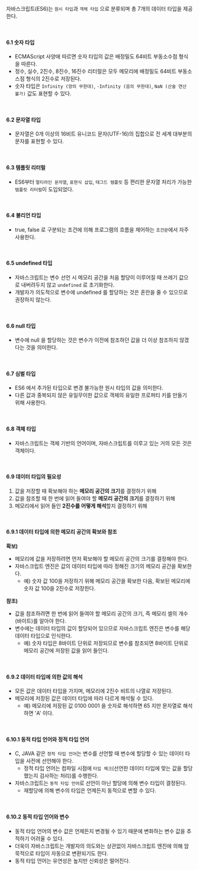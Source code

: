 자바스크립트(ES6)는 `원시 타입`과 `객체 타입` 으로 분류되며 총 7개의 데이터 타입을 제공한다.

<br />

#### 6.1 숫자 타입
- ECMAScript 사양에 따르면 숫자 타입의 값은 배정밀도 64비트 부동소수점 형식을 따른다.
- 정수, 실수, 2진수, 8진수, 16진수 리터럴은 모두 메모리에 배정밀도 64비트 부동소스점 형식의 2진수로 저장된다.
- 숫자 타입은 `Infinity (양의 무한대)`, `-Infinity (음의 무한대)`, `NaN (산술 연산 불가)` 값도 표현할 수 있다.

<br />

#### 6.2 문자열 타입
- 문자열은 0개 이상의 16비트 유니코드 문자(UTF-16)의 집합으로 전 세계 대부분의 문자를 표현할 수 있다.

<br />

#### 6.3 템플릿 리터럴
- ES6부터 `멀티라인 문자열`, `표현식 삽입`, `태그드 템플릿` 등 편리한 문자열 처리가 가능한 `템플릿 리터럴`이 도입되었다.

<br />

#### 6.4 불리언 타입
- true, false 로 구분되는 조건에 의해 프로그램의 흐름을 제어하는 `조건문`에서 자주 사용한다.

<br />

#### 6.5 undefined 타입
- 자바스크립트는 변수 선언 시 메모리 공간을 처음 할당이 이루어질 때 쓰레기 값으로 내버려두지 않고 `undefined` 로 초기화한다.
- 개발자가 의도적으로 변수에 undefined 를 할당하는 것은 혼란을 줄 수 있으므로 권장하지 않는다.

<br />

#### 6.6 null 타입 
- 변수에 null 을 할당하는 것은 변수가 이전에 참조하던 값을 더 이상 참조하지 않겠다는 것을 의미한다.

<br />

#### 6.7 심벌 타입
- ES6 에서 추가된 타입으로 변경 불가능한 원시 타입의 값을 의미한다.
- 다른 값과 중복되지 않은 유일무이한 값으로 객체의 유일한 프로퍼티 키를 만들기 위해 사용한다.

<br />

#### 6.8 객체 타입
- 자바스크립트는 객체 기반의 언어이며, 자바스크립트를 이루고 있는 거의 모든 것은 객체이다.

<br />

#### 6.9 데이터 타입의 필요성
1. 값을 저장할 때 확보해야 하는 **메모리 공간의 크기**를 결정하기 위해
2. 값을 참조할 때 한 번에 읽어 들여야 할 **메모리 공간의 크기**를 결정하기 위해
3. 메모리에서 읽어 들인 **2진수를 어떻게 해석**할지 결정하기 위해

<br />

#### 6.9.1 데이터 타입에 의한 메모리 공간의 확보와 참조
**확보)**
- 메모리에 값을 저장하려면 먼저 확보해야 할 메모리 공간의 크기를 결정해야 한다.
- 자바스크립트 엔진은 값의 데이터 타입에 따라 정해진 크기의 메모리 공간을 확보한다.
  - 예) 숫자 값 100을 저장하기 위해 메모리 공간을 확보한 다음, 확보된 메모리에 숫자 값 100을 2진수로 저장한다.

**참조)**
- 값을 참조하려면 한 번에 읽어 들여야 할 메모리 공간의 크기, 즉 메모리 셀의 개수(바이트)를 알아야 한다.
- 변수에는 데이터 타입의 값이 할당되어 있으므로 자바스크립트 엔진은 변수를 해당 데이터 타입으로 인식한다.
  - 예) 숫자 타입은 8바이트 단위로 저장되므로 변수를 참조되면 8바이트 단위로 메모리 공간에 저장된 값을 읽어 들인다.

<br />

#### 6.9.2 데이터 타입에 의한 값의 해석
- 모든 값은 데이터 타입을 가지며, 메모리에 2진수 비트의 나열로 저장된다.
- 메모리에 저장된 값은 데이터 타입에 따라 다르게 해석될 수 있다.
  - 예) 메모리에 저장된 값 0100 0001 을 숫자로 해석하면 65 지만 문자열로 해석하면 'A' 이다.

<br />

#### 6.10.1 동적 타입 언어와 정적 타입 언어
- C, JAVA 같은 `정적 타입 언어`는 변수를 선언할 때 변수에 할당할 수 있는 데이터 타입을 사전에 선언해야 한다.
  - 정적 타입 언어는 컴파일 시점에 `타입 체크`(선언한 데이터 타입에 맞는 값을 할당했는지 검사하는 처리)를 수행한다.
- 자바스크립트는 `동적 타입 언어`로 선언이 아닌 할당에 의해 변수 타입이 결정된다.
  - 재할당에 의해 변수의 타입은 언제든지 동적으로 변할 수 있다.

<br />

#### 6.10.2 동적 타입 언어와 변수
- 동적 타입 언어의 변수 값은 언제든지 변경될 수 있기 때문에 변화하는 변수 값을 추적하기 어려울 수 있다.
- 더욱이 자바스크립트는 개발자의 의도와는 상관없이 자바스크립트 엔진에 의해 암묵적으로 타입이 자동으로 변환되기도 한다.
- 동적 타입 언어는 유연성은 높지만 신뢰성은 떨어진다.
